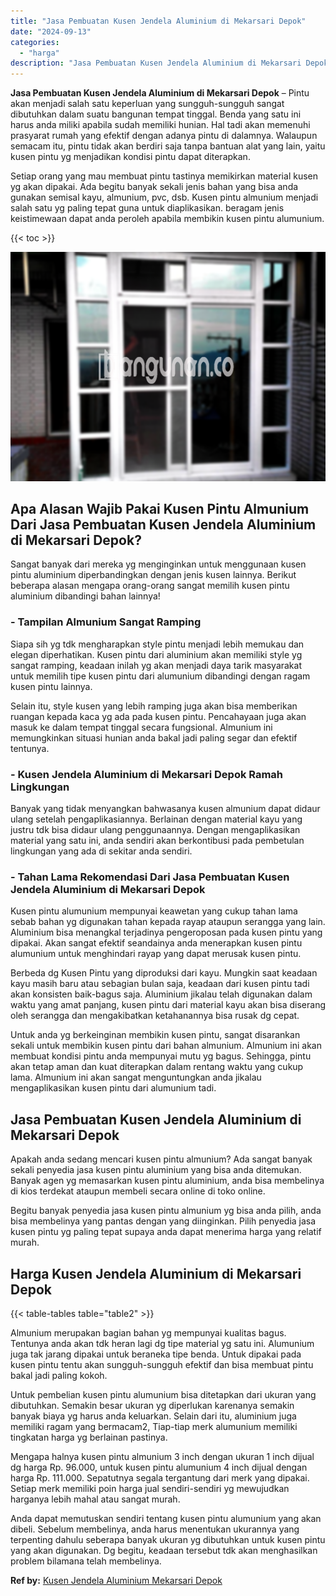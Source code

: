 ```yaml
---
title: "Jasa Pembuatan Kusen Jendela Aluminium di Mekarsari Depok"
date: "2024-09-13"
categories: 
  - "harga"
description: "Jasa Pembuatan Kusen Jendela Aluminium di Mekarsari Depok. Anda dapat memutuskan sendiri tentang kusen pintu alumunium yang akan dibeli. Sebelum membelinya,..."
---
```


**Jasa Pembuatan Kusen Jendela Aluminium di Mekarsari Depok** – Pintu akan menjadi salah satu keperluan yang sungguh-sungguh sangat dibutuhkan dalam suatu bangunan tempat tinggal. Benda yang satu ini harus anda miliki apabila sudah memiliki hunian. Hal tadi akan memenuhi prasyarat rumah yang efektif dengan adanya pintu di dalamnya. Walaupun semacam itu, pintu tidak akan berdiri saja tanpa bantuan alat yang lain, yaitu kusen pintu yg menjadikan kondisi pintu dapat diterapkan.

Setiap orang yang mau membuat pintu tastinya memikirkan material kusen yg akan dipakai. Ada begitu banyak sekali jenis bahan yang bisa anda gunakan semisal kayu, almunium, pvc, dsb. Kusen pintu almunium menjadi salah satu yg paling tepat guna untuk diaplikasikan. beragam jenis keistimewaan dapat anda peroleh apabila membikin kusen pintu alumunium.

{{< toc >}}

![Jasa Pembuatan Kusen Jendela Aluminium di Mekarsari Depok](/images/harga-kusen-jendela-alumunium-33.png)

## Apa Alasan Wajib Pakai Kusen Pintu Almunium Dari Jasa Pembuatan Kusen Jendela Aluminium di Mekarsari Depok?

Sangat banyak dari mereka yg menginginkan untuk menggunaan kusen pintu aluminium diperbandingkan dengan jenis kusen lainnya. Berikut beberapa alasan mengapa orang-orang sangat memilih kusen pintu aluminium dibandingi bahan lainnya!

### \- Tampilan Almunium Sangat Ramping

Siapa sih yg tdk mengharapkan style pintu menjadi lebih memukau dan elegan diperhatikan. Kusen pintu dari aluminium akan memiliki style yg sangat ramping, keadaan inilah yg akan menjadi daya tarik masyarakat untuk memilih tipe kusen pintu dari alumunium dibandingi dengan ragam kusen pintu lainnya.

Selain itu, style kusen yang lebih ramping juga akan bisa memberikan ruangan kepada kaca yg ada pada kusen pintu. Pencahayaan juga akan masuk ke dalam tempat tinggal secara fungsional. Almunium ini memungkinkan situasi hunian anda bakal jadi paling segar dan efektif tentunya.

### \- Kusen Jendela Aluminium di Mekarsari Depok Ramah Lingkungan

Banyak yang tidak menyangkan bahwasanya kusen almunium dapat didaur ulang setelah pengaplikasiannya. Berlainan dengan material kayu yang justru tdk bisa didaur ulang penggunaannya. Dengan mengaplikasikan material yang satu ini, anda sendiri akan berkontibusi pada pembetulan lingkungan yang ada di sekitar anda sendiri.

### \- Tahan Lama Rekomendasi Dari Jasa Pembuatan Kusen Jendela Aluminium di Mekarsari Depok

Kusen pintu alumunium mempunyai keawetan yang cukup tahan lama sebab bahan yg digunakan tahan kepada rayap ataupun serangga yang lain. Aluminium bisa menangkal terjadinya pengeroposan pada kusen pintu yang dipakai. Akan sangat efektif seandainya anda menerapkan kusen pintu alumunium untuk menghindari rayap yang dapat merusak kusen pintu.

Berbeda dg Kusen Pintu yang diproduksi dari kayu. Mungkin saat keadaan kayu masih baru atau sebagian bulan saja, keadaan dari kusen pintu tadi akan konsisten baik-bagus saja. Aluminium jikalau telah digunakan dalam waktu yang amat panjang, kusen pintu dari material kayu akan bisa diserang oleh serangga dan mengakibatkan ketahanannya bisa rusak dg cepat.

Untuk anda yg berkeinginan membikin kusen pintu, sangat disarankan sekali untuk membikin kusen pintu dari bahan almunium. Almunium ini akan membuat kondisi pintu anda mempunyai mutu yg bagus. Sehingga, pintu akan tetap aman dan kuat diterapkan dalam rentang waktu yang cukup lama. Almunium ini akan sangat menguntungkan anda jikalau mengaplikasikan kusen pintu dari alumunium tadi.

## Jasa Pembuatan Kusen Jendela Aluminium di Mekarsari Depok

Apakah anda sedang mencari kusen pintu almunium? Ada sangat banyak sekali penyedia jasa kusen pintu aluminium yang bisa anda ditemukan. Banyak agen yg memasarkan kusen pintu aluminium, anda bisa membelinya di kios terdekat ataupun membeli secara online di toko online.

Begitu banyak penyedia jasa kusen pintu almunium yg bisa anda pilih, anda bisa membelinya yang pantas dengan yang diinginkan. Pilih penyedia jasa kusen pintu yg paling tepat supaya anda dapat menerima harga yang relatif murah.

## Harga Kusen Jendela Aluminium di Mekarsari Depok

{{< table-tables table="table2" >}}

Almunium merupakan bagian bahan yg mempunyai kualitas bagus. Tentunya anda akan tdk heran lagi dg tipe material yg satu ini. Alumunium juga tak jarang dipakai untuk beraneka tipe benda. Untuk dipakai pada kusen pintu tentu akan sungguh-sungguh efektif dan bisa membuat pintu bakal jadi paling kokoh.

Untuk pembelian kusen pintu alumunium bisa ditetapkan dari ukuran yang dibutuhkan. Semakin besar ukuran yg diperlukan karenanya semakin banyak biaya yg harus anda keluarkan. Selain dari itu, aluminium juga memiliki ragam yang bermacam2, Tiap-tiap merk alumunium memiliki tingkatan harga yg berlainan pastinya.

Mengapa halnya kusen pintu almunium 3 inch dengan ukuran 1 inch dijual dg harga Rp. 96.000, untuk kusen pintu alumunium 4 inch dijual dengan harga Rp. 111.000. Sepatutnya segala tergantung dari merk yang dipakai. Setiap merk memiliki poin harga jual sendiri-sendiri yg mewujudkan harganya lebih mahal atau sangat murah.

Anda dapat memutuskan sendiri tentang kusen pintu alumunium yang akan dibeli. Sebelum membelinya, anda harus menentukan ukurannya yang terpenting dahulu seberapa banyak ukuran yg dibutuhkan untuk kusen pintu yang akan digunakan. Dg begitu, keadaan tersebut tdk akan menghasilkan problem bilamana telah membelinya.

**Ref by:** [Kusen Jendela Aluminium Mekarsari Depok](https://id.wikipedia.org/wiki/Kusen)
